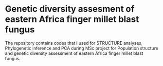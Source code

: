 # Genetic diversity assesment of eastern Africa finger millet blast fungus
The repository contains codes that I used for STRUCTURE analyses, Phylogenetic inference and PCA during MSc project for Population structure and genetic diversity assessment of eastern Africa finger millet blast fungus.
